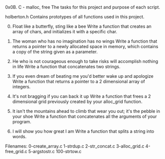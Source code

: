 0x0B. C - malloc, free
The tasks for this project and purpose of each script.

holberton.h
Contains prototypes of all functions used in this project.

0. Float like a butterfly, sting like a bee
Write a function that creates an array of chars, and initializes it with a specific char.

1. The woman who has no imagination has no wings
Write a function that returns a pointer to a newly allocated space in memory, which contains a copy of the string given as a parameter.

2. He who is not courageous enough to take risks will accomplish nothing in life
Write a function that concatenates two strings.

3. If you even dream of beating me you'd better wake up and apologize
Write a function that returns a pointer to a 2 dimensional array of integers.

4. It's not bragging if you can back it up
Write a function that frees a 2 dimensional grid previously created by your alloc_grid function.

5. It isn't the mountains ahead to climb that wear you out; it's the pebble in your shoe
Write a function that concatenates all the arguments of your program.

6. I will show you how great I am
Write a function that splits a string into words.

Filenames:
0-create_array.c 1-strdup.c 2-str_concat.c 3-alloc_grid.c 4-free_grid.c 5-argstostr.c 100-strtow.c
